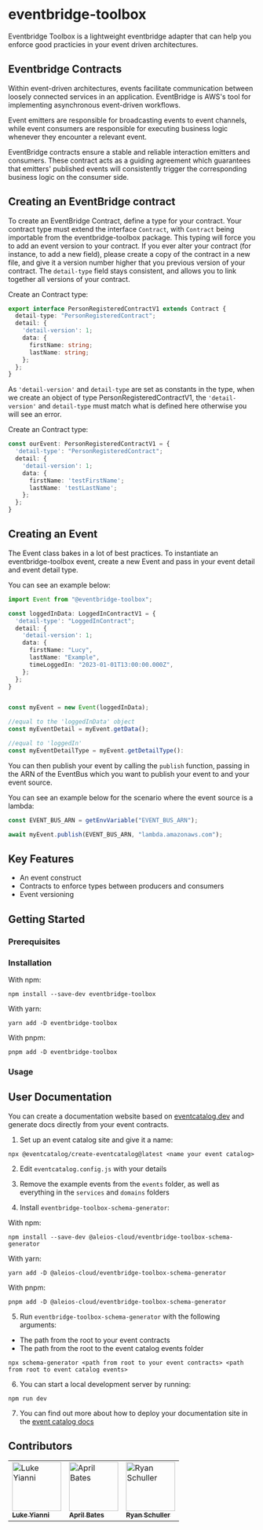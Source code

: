 # eventbridge-toolbox

Eventbridge Toolbox is a lightweight eventbridge adapter that can help you enforce good practicies in your event driven architectures.

## Eventbridge Contracts

Within event-driven architectures, events facilitate communication between loosely connected services in an application. EventBridge is AWS's tool for implementing asynchronous event-driven workflows.

Event emitters are responsible for broadcasting events to event channels, while event consumers are responsible for executing business logic whenever they encounter a relevant event.

EventBridge contracts ensure a stable and reliable interaction emitters and consumers. These contract acts as a guiding agreement which guarantees that emitters' published events will consistently trigger the corresponding business logic on the consumer side.

## Creating an EventBridge contract

To create an EventBridge Contract, define a type for your contract. Your contract type must extend the interface `Contract`, with `Contract` being importable from the eventbridge-toolbox package. This typing will force you to add an event version to your contract. If you ever alter your contract (for instance, to add a new field), please create a copy of the contract in a new file, and give it a version number higher that you previous version of your contract. The `detail-type` field stays consistent, and allows you to link together all versions of your contract.

Create an Contract type:

```typescript
export interface PersonRegisteredContractV1 extends Contract {
  detail-type: "PersonRegisteredContract";
  detail: {
    'detail-version': 1;
    data: {
      firstName: string;
      lastName: string;
    };
  };
}
```

As `'detail-version'` and `detail-type` are set as constants in the type, when we create an object of type PersonRegisteredContractV1, the `'detail-version'` and `detail-type` must match what is defined here otherwise you will see an error.

Create an Contract type:

```typescript
const ourEvent: PersonRegisteredContractV1 = {
  'detail-type': "PersonRegisteredContract";
  detail: {
    'detail-version': 1;
    data: {
      firstName: 'testFirstName';
      lastName: 'testLastName';
    };
  };
}
```

## Creating an Event

The Event class bakes in a lot of best practices. To instantiate an eventbridge-toolbox event, create a new Event and pass in your event detail and event detail type.

You can see an example below:

```typescript
import Event from "@eventbridge-toolbox";

const loggedInData: LoggedInContractV1 = {
  'detail-type': "LoggedInContract";
  detail: {
    'detail-version': 1;
    data: {
      firstName: "Lucy",
      lastName: "Example",
      timeLoggedIn: "2023-01-01T13:00:00.000Z",
    };
  };
}


const myEvent = new Event(loggedInData);

//equal to the 'loggedInData' object
const myEventDetail = myEvent.getData();

//equal to 'loggedIn'
const myEventDetailType = myEvent.getDetailType():

```

You can then publish your event by calling the `publish` function, passing in the ARN of the EventBus which you want to publish your event to and your event source.

You can see an example below for the scenario where the event source is a lambda:

```typescript
const EVENT_BUS_ARN = getEnvVariable("EVENT_BUS_ARN");

await myEvent.publish(EVENT_BUS_ARN, "lambda.amazonaws.com");
```

## Key Features

- An event construct
- Contracts to enforce types between producers and consumers
- Event versioning

## Getting Started

### Prerequisites

### Installation

With npm:

```
npm install --save-dev eventbridge-toolbox
```

With yarn:

```
yarn add -D eventbridge-toolbox
```

With pnpm:

```
pnpm add -D eventbridge-toolbox
```

### Usage

## User Documentation

You can create a documentation website based on [eventcatalog.dev](https://www.eventcatalog.dev/) and generate docs directly from your event contracts.

1. Set up an event catalog site and give it a name:

```
npx @eventcatalog/create-eventcatalog@latest <name your event catalog>
```

2. Edit `eventcatalog.config.js` with your details

3. Remove the example events from the `events` folder, as well as everything in the `services` and `domains` folders

4. Install `eventbridge-toolbox-schema-generator`:

With npm:

```
npm install --save-dev @aleios-cloud/eventbridge-toolbox-schema-generator
```

With yarn:

```
yarn add -D @aleios-cloud/eventbridge-toolbox-schema-generator
```

With pnpm:

```
pnpm add -D @aleios-cloud/eventbridge-toolbox-schema-generator
```

5. Run `eventbridge-toolbox-schema-generator` with the following arguments:

- The path from the root to your event contracts
- The path from the root to the event catalog events folder

```
npx schema-generator <path from root to your event contracts> <path from root to event catalog events>
```

6. You can start a local development server by running:

```
npm run dev
```

7. You can find out more about how to deploy your documentation site in the [event catalog docs](https://www.eventcatalog.dev/docs/guides/deployment)

## Contributors

<!-- markdownlint-disable -->
<table>
  <tbody>
    <tr>
      <td valign="top"><a href="https://github.com/lukey-aleios"><img src="https://avatars.githubusercontent.com/u/93375669?v=4" width="100px;" alt="Luke Yianni"/><br /><sub><b>Luke Yianni</b></sub></a></td>
      <td valign="top"><a href="https://github.com/april-bates-aleios"><img src="https://avatars.githubusercontent.com/u/124585201?v=4" width="100px;" alt="April Bates"/><br /><sub><b>April Bates</b></sub></a></td>
      <td valign="top"><a href="https://github.com/RyanT5"><img src="https://avatars.githubusercontent.com/u/22382958?v=4" width="100px;" alt="Ryan Schuller"/><br /><sub><b>Ryan Schuller</b></sub></a></td>
    </tr>
  </tbody>
</table>
<!-- markdownlint-restore -->
